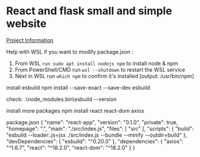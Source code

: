 # React and flask small and simple website

[Project Information](#info)

Help with WSL if you want to modify package.json :

1. From WSL `run sudo apt install nodejs npm` to install node & npm
2. From PowerShell/CMD run `wsl --shutdown` to restart the WSL service
3. Next in WSL run `which npm` to confirm it's installed [output: /usr/bin/npm]

install esbuild
npm install --save-exact --save-dev esbuild

check:
.\node_modules\.bin\esbuild --version

install more packages
npm install react react-dom axios


package.json
{
  "name": "react-app",
  "version": "0.1.0",
  "private": true,
  "homepage": ".",
  "main": "./src/index.js",
  "files": [
    "src"
  ],
  "scripts": {
    "build": "esbuild --loader:.js=jsx ./src/index.js --bundle --minify --outdir=build"
  },
  "devDependencies": {
    "esbuild": "^0.20.0"
  },
  "dependencies": {
    "axios": "^1.6.7",
    "react": "^18.2.0",
    "react-dom": "^18.2.0"
  }
}
